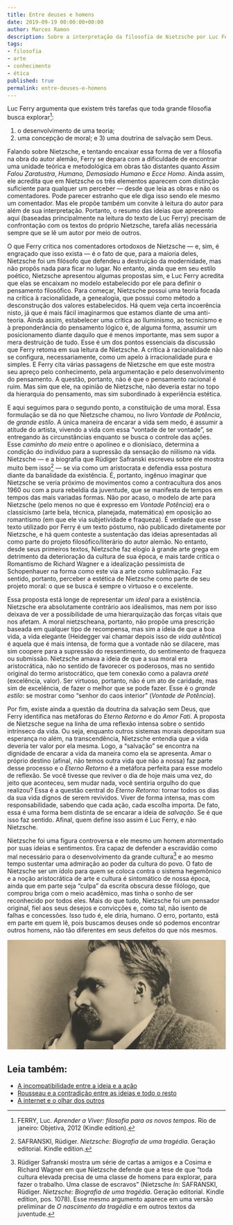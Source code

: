 ```yaml
---
title: Entre deuses e homens
date: 2019-09-19 00:00:00+00:00
author: Marcos Ramon
description: Sobre a interpretação da filosofia de Nietzsche por Luc Ferry.
tags:
- filosofia
- arte
- conhecimento
- ética
published: true
permalink: entre-deuses-e-homens
---
```

Luc Ferry argumenta que existem três tarefas que toda grande filosofia busca explorar[^1]: 

1) o desenvolvimento de uma teoria; 
2) uma concepção de moral; e 3) uma doutrina de salvação sem Deus. 

Falando sobre Nietzsche, e tentando encaixar essa forma de ver a filosofia na obra do autor alemão, Ferry se depara com a dificuldade de encontrar uma unidade teórica e metodológica em obras tão distantes quanto *Assim Falou Zaratustra*, *Humano, Demasiado Humano* e *Ecce Homo*. Ainda assim, ele acredita que em Nietzsche os três elementos aparecem com distinção suficiente para qualquer um perceber — desde que leia as obras e não os comentadores. Pode parecer estranho que ele diga isso sendo ele mesmo um comentador. Mas ele propõe também um convite à leitura do autor para além de sua interpretação. Portanto, o resumo das ideias que apresento aqui (baseadas principalmente na leitura do texto de Luc Ferry) precisam de confrontação com os textos do próprio Nietzsche, tarefa aliás necessária sempre que se lê um autor por meio de outros.

O que Ferry critica nos comentadores ortodoxos de Nietzsche — e, sim, é engraçado que isso exista — é o fato de que, para a maioria deles, Nietzsche foi um filósofo que defendeu a destruição da modernidade, mas não propôs nada para ficar no lugar. No entanto, ainda que em seu estilo poético, Nietzsche apresentou algumas propostas sim, e Luc Ferry acredita que elas se encaixam no modelo estabelecido por ele para definir o pensamento filosófico. Para começar, Nietzsche possui uma teoria focada na crítica à racionalidade, a genealogia, que possui como método a desconstrução dos valores estabelecidos. Há quem veja certa incoerência nisto, já que é mais fácil imaginarmos que estamos diante de uma anti-teoria. Ainda assim, estabelecer uma crítica ao Iluminismo, ao tecnicismo e à preponderância do pensamento lógico é, de alguma forma, assumir um posicionamento diante daquilo que é menos importante, mas sem supor a mera destruição de tudo. Esse é um dos pontos essenciais da discussão que Ferry retoma em sua leitura de Nietzsche. A crítica à racionalidade não se configura, necessariamente, como um apelo à irracionalidade pura e simples. E Ferry cita várias passagens de Nietzsche em que este mostra seu apreço pelo conhecimento, pela argumentação e pelo desenvolvimento do pensamento. A questão, portanto, não é que o pensamento racional é ruim. Mas sim que ele, na opinião de Nietzsche, não deveria estar no topo da hierarquia do pensamento, mas sim subordinado à experiência estética. 

E aqui seguimos para o segundo ponto, a constituição de uma moral. Essa formulação se dá no que Nietzsche chamou, no livro *Vontade de Potência*, de *grande estilo*. A única maneira de encarar a vida sem medo, é assumir a atitude do artista, vivendo a vida com essa “vontade de ter vontade”, se entregando às circunstâncias enquanto se busca o controle das ações. Esse *caminho do meio* entre o apolíneo e o dionisíaco, determina a condição do indivíduo para a supressão da sensação do niilismo na vida. Nietzsche — e a biografia que Rüdiger Safranski escreveu sobre ele mostra muito bem isso[^2] — se via como um aristocrata e defendia essa postura diante da banalidade da existência. É, portanto, ingênuo imaginar que Nietzsche se veria próximo de movimentos como a contracultura dos anos 1960 ou com a pura rebeldia da juventude, que se manifesta de tempos em tempos das mais variadas formas. Não por acaso, o modelo de arte para Nietzsche (pelo menos no que é expresso em *Vontade Potência*) era o classicismo (arte bela, técnica, planejada, matemática) em oposição ao romantismo (em que ele via subjetividade e fraqueza). É verdade que esse texto utilizado por Ferry é um texto póstumo, não publicado diretamente por Nietzsche, e há quem conteste a sustentação das ideias apresentadas ali como parte do projeto filosófico/literário do autor alemão. No entanto, desde seus primeiros textos, Nietzsche faz elogio à grande arte grega em detrimento da deterioração da cultura de sua época, e mais tarde critica o Romantismo de Richard Wagner e a idealização pessimista de Schopenhauer na forma como este via a arte como sublimação. Faz sentido, portanto, perceber a estética de Nietzsche como parte de seu projeto moral: o que se busca é sempre o virtuoso e o excelente.

Essa proposta está longe de representar um *ideal* para a existência. Nietzsche era absolutamente contrário aos idealismos, mas nem por isso deixava de ver a possibilidade de uma hierarquização das forças vitais que nos afetam. A moral nietzscheana, portanto, não propõe uma prescrição baseada em qualquer tipo de recompensa, mas sim a ideia de que a boa vida, a vida elegante (Heidegger vai chamar depois isso de *vida autêntica*) é aquela que é mais intensa, de forma que a vontade não se dilacere, mas sim coopere para a supressão do ressentimento, do sentimento de fraqueza ou submissão. Nietzsche amava a ideia de que a sua moral era aristocrática, não no sentido de favorecer os poderosos, mas no sentido original do termo aristocrático, que tem conexão como a palavra *areté* (excelência, valor). Ser virtuoso, portanto, não é um ato de caridade, mas sim de excelência, de fazer o melhor que se pode fazer. Esse é o *grande estilo*: se mostrar como “senhor do caos interior” (*Vontade de Potência*).

Por fim, existe ainda a questão da doutrina da salvação sem Deus, que Ferry identifica nas metáforas do *Eterno Retorno* e do *Amor Fati*. A proposta de Nietzsche segue na linha de uma reflexão intensa sobre o sentido intrínseco da vida. Ou seja, enquanto outros sistemas morais depositam sua esperança no além, na transcendência, Nietzsche entendia que a vida deveria ter valor por ela mesma. Logo, a “salvação” se encontra na dignidade de encarar a vida da maneira como ela se apresenta. Amar o próprio destino (afinal, não temos outra vida que não a nossa) faz parte desse processo e o *Eterno Retorno* é a metáfora perfeita para esse modelo de reflexão. Se você tivesse que reviver o dia de hoje mais uma vez, do jeito que aconteceu, sem mudar nada, você sentiria orgulho do que realizou? Essa é a questão central do *Eterno Retorno*: tornar todos os dias da sua vida dignos de serem revividos. Viver de forma intensa, mas com responsabilidade, sabendo que cada ação, cada escolha importa. De fato, essa é uma forma bem distinta de se encarar a ideia de *salvação*. Se é que isso faz sentido. Afinal, quem define isso assim é Luc Ferry, e não Nietzsche.

Nietzsche foi uma figura controversa e ele mesmo um homem atormentado por suas ideias e sentimentos. Era capaz de defender a escravidão como mal necessário para o desenvolvimento da grande cultura[^3] e ao mesmo tempo sustentar uma admiração ao poder da cultura do povo. O fato de Nietzsche ser um ídolo para quem se coloca contra o sistema hegemônico e a noção aristocrática de arte e cultura é sintomático de nossa época, ainda que em parte seja “culpa” da escrita obscura desse filólogo, que comprou briga com o meio acadêmico, mas tinha o sonho de ser reconhecido por todos eles. Mais do que tudo, Nietzsche foi um pensador original, fiel aos seus desejos e convicções e, como tal, não isento de falhas e concessões. Isso tudo é, ele diria, humano. O erro, portanto, está em parte em quem lê, pois buscamos deuses onde só podemos encontrar outros homens, não tão diferentes em seus defeitos do que nós mesmos.

[^1]: FERRY, Luc. *Aprender a Viver: filosofia para os novos tempos*. Rio de janeiro: Objetiva, 2012 (Kindle edition).

[^2]: SAFRANSKI, Rüdiger. *Nietzsche: Biografia de uma tragédia*. Geração editorial. Kindle edition.

[^3]: Rüdiger Safranski mostra um série de cartas a amigos e a Cosima e Richard Wagner em que Nietzsche defende que a tese de que “toda cultura elevada precisa de uma classe de homens para explorar, para fazer o trabalho. Uma classe de escravos” (Nietzsche *In*: SAFRANSKI, Rüdiger. *Nietzsche: Biografia de uma tragédia*. Geração editorial. Kindle edition, pos. 1078). Esse mesmo argumento aparece em uma versão preliminar de *O nascimento da tragédia* e em outros textos da juventude.

<img src="/assets/img/nietzsche.jpg"><div class="leia-tambem" markdown="1">
## Leia também:

- <a href="/a-incompatibilidade-entre-a-ideia-e-a-acao">A incompatibilidade entre a ideia e a ação</a>
- <a href="/rousseau-e-a-contradicao-entre-as-ideias-e-todo-o-resto">Rousseau e a contradição entre as ideias e todo o resto</a>
- <a href="/a-internet-e-o-olhar-dos-outros">A internet e o olhar dos outros</a>
</div>